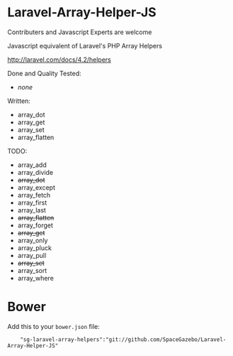 Laravel-Array-Helper-JS
=======================

Contributers and Javascript Experts are welcome

Javascript equivalent of Laravel's PHP Array Helpers

http://laravel.com/docs/4.2/helpers

Done and Quality Tested:
 * *none*

Written:
 * array_dot
 * array_get
 * array_set
 * array_flatten
 
TODO:
 * array_add
 * array_divide
 * ~~array_dot~~
 * array_except
 * array_fetch
 * array_first
 * array_last
 * ~~array_flatten~~
 * array_forget
 * ~~array_get~~
 * array_only
 * array_pluck
 * array_pull
 * ~~array_set~~
 * array_sort
 * array_where

Bower
=======================

Add this to your ``bower.json`` file:
```
    "sg-laravel-array-helpers":"git://github.com/SpaceGazebo/Laravel-Array-Helper-JS"
```
